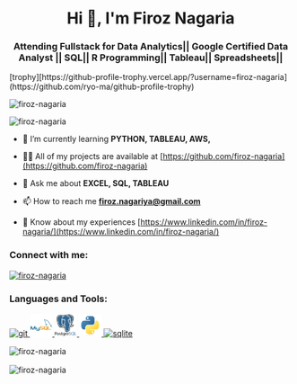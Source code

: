 <h1 align="center">Hi 👋, I'm Firoz Nagaria</h1>
<h3 align="center">Attending Fullstack for Data Analytics|| Google Certified Data Analyst || SQL|| R Programming|| Tableau|| Spreadsheets||</h3>
[trophy][https://github-profile-trophy.vercel.app/?username=firoz-nagaria](https://github.com/ryo-ma/github-profile-trophy)

<p align="left"> <img src="https://komarev.com/ghpvc/?username=firoz-nagaria&label=Profile%20views&color=0e75b6&style=flat" alt="firoz-nagaria" /> </p>

<p align="left"> <img src="https://github-profile-trophy.vercel.app/?username=firoz-nagaria" alt="firoz-nagaria" /></a> </p>

- 🌱 I’m currently learning **PYTHON, TABLEAU, AWS,**

- 👨‍💻 All of my projects are available at [https://github.com/firoz-nagaria](https://github.com/firoz-nagaria)

- 💬 Ask me about **EXCEL, SQL, TABLEAU**

- 📫 How to reach me **firoz.nagariya@gmail.com**

- 📄 Know about my experiences [https://www.linkedin.com/in/firoz-nagaria/](https://www.linkedin.com/in/firoz-nagaria/)

<h3 align="left">Connect with me:</h3>
<p align="left">
<a href="https://linkedin.com/in/firoz-nagaria" target="blank"><img align="center" src="https://raw.githubusercontent.com/rahuldkjain/github-profile-readme-generator/master/src/images/icons/Social/linked-in-alt.svg" alt="firoz-nagaria" height="30" width="40" /></a>
</p>

<h3 align="left">Languages and Tools:</h3>
<p align="left"> <a href="https://git-scm.com/" target="_blank" rel="noreferrer"> <img src="https://www.vectorlogo.zone/logos/git-scm/git-scm-icon.svg" alt="git" width="40" height="40"/> </a> <a href="https://www.mysql.com/" target="_blank" rel="noreferrer"> <img src="https://raw.githubusercontent.com/devicons/devicon/master/icons/mysql/mysql-original-wordmark.svg" alt="mysql" width="40" height="40"/> </a> <a href="https://www.postgresql.org" target="_blank" rel="noreferrer"> <img src="https://raw.githubusercontent.com/devicons/devicon/master/icons/postgresql/postgresql-original-wordmark.svg" alt="postgresql" width="40" height="40"/> </a> <a href="https://www.python.org" target="_blank" rel="noreferrer"> <img src="https://raw.githubusercontent.com/devicons/devicon/master/icons/python/python-original.svg" alt="python" width="40" height="40"/> </a> <a href="https://www.sqlite.org/" target="_blank" rel="noreferrer"> <img src="https://www.vectorlogo.zone/logos/sqlite/sqlite-icon.svg" alt="sqlite" width="40" height="40"/> </a> </p>

<p><img align="center" src="https://github-readme-stats.vercel.app/api/top-langs?username=firoz-nagaria&show_icons=true&locale=en&layout=compact" alt="firoz-nagaria" /></p>

<p><img align="center" src="https://github-readme-streak-stats.herokuapp.com/?user=firoz-nagaria&" alt="firoz-nagaria" /></p>
